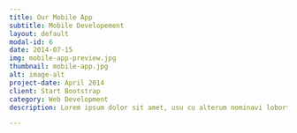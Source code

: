 ```yaml
---
title: Our Mobile App
subtitle: Mobile Developement
layout: default
modal-id: 6
date: 2014-07-15
img: mobile-app-preview.jpg
thumbnail: mobile-app.jpg
alt: image-alt
project-date: April 2014
client: Start Bootstrap
category: Web Development
description: Lorem ipsum dolor sit amet, usu cu alterum nominavi lobortis. At duo novum diceret. Tantas apeirian vix et, usu sanctus postulant inciderint ut, populo diceret necessitatibus in vim. Cu eum dicam feugiat noluisse.

---
```

